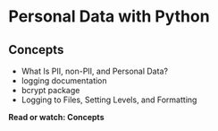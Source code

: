# Personal Data with Python

## Concepts
- What Is PII, non-PII, and Personal Data?
- logging documentation
- bcrypt package
- Logging to Files, Setting Levels, and Formatting

**Read or watch: Concepts**
